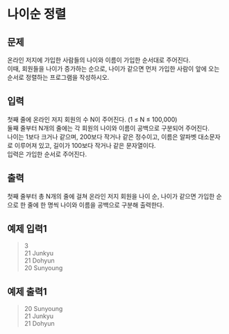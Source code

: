# 나이순 정렬

## 문제
온라인 저지에 가입한 사람들의 나이와 이름이 가입한 순서대로 주어진다.<br/>
이때, 회원들을 나이가 증가하는 순으로, 나이가 같으면 먼저 가입한 사람이 앞에 오는 순서로 정렬하는 프로그램을 작성하시오.<br/>

## 입력
첫째 줄에 온라인 저지 회원의 수 N이 주어진다. (1 ≤ N ≤ 100,000)<br/>
둘째 줄부터 N개의 줄에는 각 회원의 나이와 이름이 공백으로 구분되어 주어진다.<br/>
나이는 1보다 크거나 같으며, 200보다 작거나 같은 정수이고, 이름은 알파벳 대소문자로 이루어져 있고, 길이가 100보다 작거나 같은 문자열이다.<br/>
입력은 가입한 순서로 주어진다.

## 출력
첫째 줄부터 총 N개의 줄에 걸쳐 온라인 저지 회원을 나이 순, 나이가 같으면 가입한 순으로 한 줄에 한 명씩 나이와 이름을 공백으로 구분해 출력한다.<br/>

## 예제 입력1
>3<br/>
>21 Junkyu<br/>
>21 Dohyun<br/>
>20 Sunyoung<br/>

## 예제 출력1
>20 Sunyoung<br/>
>21 Junkyu<br/>
>21 Dohyun<br/>

